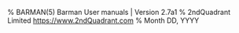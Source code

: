 % BARMAN(5) Barman User manuals | Version 2.7a1
% 2ndQuadrant Limited <https://www.2ndQuadrant.com>
% Month DD, YYYY
